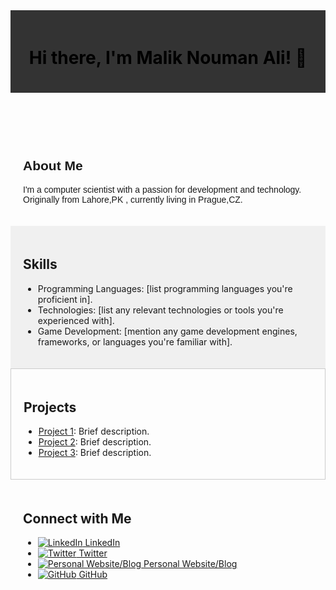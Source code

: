 <!-- Add a header with a custom background color and text color -->
<header style="background-color: #333; color: #000000; padding: 20px;">
  <h1>Hi there, I'm Malik Nouman Ali! 👋</h1>
</header>

<!-- Add a section for your bio with a custom font -->
<section style="font-family: 'Arial', sans-serif; padding: 20px;">
  <h2>About Me</h2>
  <p>I'm a computer scientist with a passion for development and technology. Originally from Lahore,PK , currently living in Prague,CZ.</p>
</section>

<!-- Add a section for your skills with a custom background color -->
<section style="background-color: #f0f0f0; padding: 20px;">
  <h2>Skills</h2>
  <ul>
    <li>Programming Languages: [list programming languages you're proficient in].</li>
    <li>Technologies: [list any relevant technologies or tools you're experienced with].</li>
    <li>Game Development: [mention any game development engines, frameworks, or languages you're familiar with].</li>
  </ul>
</section>

<!-- Add a section for your projects with a custom border -->
<section style="border: 1px solid #ccc; padding: 20px;">
  <h2>Projects</h2>
  <ul>
    <li><a href="link">Project 1</a>: Brief description.</li>
    <li><a href="link">Project 2</a>: Brief description.</li>
    <li><a href="link">Project 3</a>: Brief description.</li>
  </ul>
</section>

<!-- Add a section for connecting with you with custom icons -->
<section style="padding: 20px;">
  <h2>Connect with Me</h2>
  <ul>
    <li><a href="your-linkedin-profile"><img src="linkedin-icon.png" alt="LinkedIn"> LinkedIn</a></li>
    <li><a href="your-twitter-profile"><img src="twitter-icon.png" alt="Twitter"> Twitter</a></li>
    <li><a href="your-website-or-blog"><img src="website-icon.png" alt="Personal Website/Blog"> Personal Website/Blog</a></li>
    <li><a href="your-github-profile"><img src="github-icon.png" alt="GitHub"> GitHub</a></li>
  </ul>
</section>
